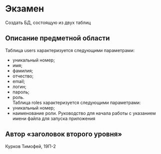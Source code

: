 # Экзамен 
Создать БД, состоящую из двух таблиц
## Описание предметной области
Таблица users характеризуется следующими параметрами:
- уникальный номер;
- имя;
- фамилия;
- отчество;
- email;
- логин;
- пароль;
- роль.<br>
Таблица roles характеризуется следующими параметрами:
- уникальный номер;
- наименование роли.
Руководство для начала работы с указанием имени файла для запуска приложения
## Автор «заголовок второго уровня»
Курков Тимофей, 19П-2
